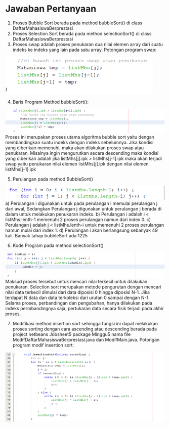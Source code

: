 # Jawaban Pertanyaan

1. Proses Bubble Sort berada pada method bubbleSort() di class DaftarMahasiswaBerprestasi 
2. Proses Selection Sort berada pada method selectionSort() di class DaftarMahasiswaBerprestasi 
3. Proses swap adalah proses penukaran dua nilai elemen array dari suatu indeks ke indeks yang lain pada satu array. Potongan program swap:
<img src= 'swap.png'> 

4. Baris Program Method bubbleSort():
<img src= 'Pertanyaan4.png'>
Proses ini merupakan proses utama algoritma bubble sort yaitu dengan membandingkan suatu indeks dengan indeks sebelumnya. Jika kondisi yang diberikan memenuhi, maka akan dilakukan proses swap atau penukaran. Misalnya ingin mengurutkan secara descending maka kondisi yang diberikan adalah jika listMhs[j].ipk > listMhs[j-1].ipk maka akan terjadi swap yaitu penukaran nilai elemen listMhs[j].ipk dengan nilai elemen listMhs[j-1].ipk

5. Perulangan pada method BubbleSort()
<img src = 'PerulanganBubble.png'>
a) Perulangan  i digunakan untuk pada perulangan i memulai perulangan j dari awal, Sedangkan Perulangan j digunakan untuk perulangan j berada di dalam untuk melakukan penukaran indeks. b) Perulangan i adalah i < listMhs.lenth-1 memenuhi 2 proses perulangan namun dari index 0. c) Perulangan j adalah j < listMhs.lenth-i untuk memenuhi 2 proses perulangan namun mulai dari index 1. d) Perulangan i akan berlangsung sebanyak 49 kali. Banyak tahap bubbleSort ada  1225 

6. Kode Program pada method selectionSort()
<img src = 'Pertanyaan6.png'>
Maksud proses tersebut untuk mencari nilai terkecil untuk dilakukan penukaran. Selection sort merupakan metode pengurutan dengan mencari nilai data terkecil dimulai dari data diposisi 0 hingga diposisi N-1. Jika terdapat N data dan data terkoleksi dari urutan 0 sampai dengan N-1. Selama proses, perbandingan dan pengubahan, hanya dilakukan pada indeks permbandingnya saja, pertukaran data secara fisik terjadi pada akhir proses. 

7. Modifikasi method insertion sort sehingga  fungsi ini dapat melakukan proses sorting dengan cara ascending atau descending berada pada project netbeans Jobsheet5 package Minggu5 nama file ModifDaftarMahasiswaBerprestasi.java dan ModifMain.java. Potongan program modif insertion sort:
<img src = 'ModifInser.png'>